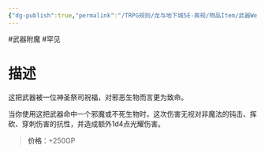 ```yaml
---
{"dg-publish":true,"permalink":"/TRPG规则/龙与地下城5E-房规/物品Item/武器Weapon/附魔Enchantment/罕见Uncommon/【F】祝福/"}
---
```



#武器附魔 #罕见
# 描述
这把武器被一位神圣祭司祝福，对邪恶生物而言更为致命。

当你使用这把武器命中一个邪魔或不死生物时，这次伤害无视对非魔法的钝击、挥砍、穿刺伤害的抗性，并造成额外1d4点光耀伤害。

>**价格**：+250GP